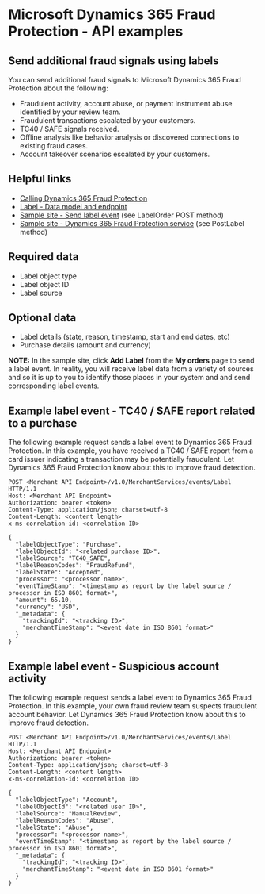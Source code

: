 # Microsoft Dynamics 365 Fraud Protection - API examples
## Send additional fraud signals using labels

You can send additional fraud signals to Microsoft Dynamics 365 Fraud Protection about the following:
- Fraudulent activity, account abuse, or payment instrument abuse identified by your review team.
- Fraudulent transactions escalated by your customers.
- TC40 / SAFE signals received.
- Offline analysis like behavior analysis or discovered connections to existing fraud cases.
- Account takeover scenarios escalated by your customers.

## Helpful links
- [Calling Dynamics 365 Fraud Protection](./Authenticate&#32;and&#32;call&#32;Fraud&#32;Protection.md)
- [Label - Data model and endpoint](https://apidocs.microsoft.com/services/dynamics365fraudprotection#/v1.0/V1.0MerchantservicesEventsLabelPost)
- [Sample site - Send label event](../src/Web/Controllers/OrderController.cs) (see LabelOrder POST method)
- [Sample site - Dynamics 365 Fraud Protection service](../src/Infrastructure/Services/FraudProtectionService.cs) (see PostLabel method)

## Required data
- Label object type
- Label object ID
- Label source

## Optional data
- Label details (state, reason, timestamp, start and end dates, etc)
- Purchase details (amount and currency)

**NOTE:**
In the sample site, click **Add Label** from the **My orders** page to send a label event. In reality, you will receive label data from a variety of sources and so it is up to you to identify those places in your system and and send corresponding label events.

## Example label event - TC40 / SAFE report related to a purchase
The following example request sends a label event to Dynamics 365 Fraud Protection. In this example, you have received a TC40 / SAFE report from a card issuer indicating a transaction may be potentially fraudulent. Let Dynamics 365 Fraud Protection know about this to improve fraud detection.
```http
POST <Merchant API Endpoint>/v1.0/MerchantServices/events/Label HTTP/1.1
Host: <Merchant API Endpoint>
Authorization: bearer <token>
Content-Type: application/json; charset=utf-8
Content-Length: <content length>
x-ms-correlation-id: <correlation ID>

{
  "labelObjectType": "Purchase",
  "labelObjectId": "<related purchase ID>",
  "labelSource": "TC40_SAFE",
  "labelReasonCodes": "FraudRefund",
  "labelState": "Accepted",
  "processor": "<processor name>",
  "eventTimeStamp": "<timestamp as report by the label source / processor in ISO 8601 format>",
  "amount": 65.10,
  "currency": "USD",
  "_metadata": {
    "trackingId": "<tracking ID>",
    "merchantTimeStamp": "<event date in ISO 8601 format>"
  }
}
```

## Example label event - Suspicious account activity
The following example request sends a label event to Dynamics 365 Fraud Protection. In this example, your own fraud review team suspects fraudulent account behavior. Let Dynamics 365 Fraud Protection know about this to improve fraud detection.
```http
POST <Merchant API Endpoint>/v1.0/MerchantServices/events/Label HTTP/1.1
Host: <Merchant API Endpoint>
Authorization: bearer <token>
Content-Type: application/json; charset=utf-8
Content-Length: <content length>
x-ms-correlation-id: <correlation ID>

{
  "labelObjectType": "Account",
  "labelObjectId": "<related user ID>",
  "labelSource": "ManualReview",
  "labelReasonCodes": "Abuse",
  "labelState": "Abuse",
  "processor": "<processor name>",
  "eventTimeStamp": "<timestamp as report by the label source / processor in ISO 8601 format>",
  "_metadata": {
    "trackingId": "<tracking ID>",
    "merchantTimeStamp": "<event date in ISO 8601 format>"
  }
}
```
